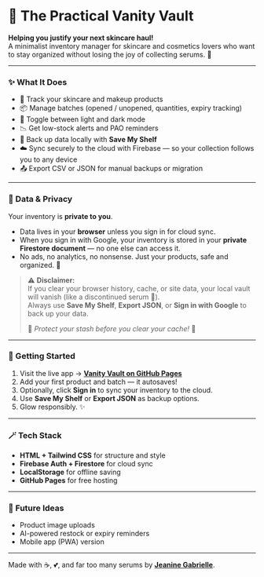 # 💄 The Practical Vanity Vault

**Helping you justify your next skincare haul!**  
A minimalist inventory manager for skincare and cosmetics lovers who want to stay organized without losing the joy of collecting serums. 🌸  

---

### ✨ What It Does
- 🧴 Track your skincare and makeup products  
- 📦 Manage batches (opened / unopened, quantities, expiry tracking)  
- 🌙 Toggle between light and dark mode  
- 📉 Get low-stock alerts and PAO reminders  
- 💾 Back up data locally with **Save My Shelf**  
- ☁️ Sync securely to the cloud with Firebase — so your collection follows you to any device  
- 📤 Export CSV or JSON for manual backups or migration  

---

### 💬 Data & Privacy
Your inventory is **private to you**.  
- Data lives in your **browser** unless you sign in for cloud sync.  
- When you sign in with Google, your inventory is stored in your **private Firestore document** — no one else can access it.  
- No ads, no analytics, no nonsense. Just your products, safe and organized. 💅  

> ⚠️ **Disclaimer:**  
> If you clear your browser history, cache, or site data, your local vault will vanish (like a discontinued serum 🫠).  
> Always use **Save My Shelf**, **Export JSON**, or **Sign in with Google** to back up your data.  
>
> 🧴 *Protect your stash before you clear your cache!* 💅  

---

### 🚀 Getting Started
1. Visit the live app → [**Vanity Vault on GitHub Pages**](https://jeaninegabrielle.github.io/the-practical-vanity-vault-v2/)
2. Add your first product and batch — it autosaves!  
3. Optionally, click **Sign in** to sync your inventory to the cloud.  
4. Use **Save My Shelf** or **Export JSON** as backup options.  
5. Glow responsibly. ✨  

---

### 🪄 Tech Stack
- **HTML + Tailwind CSS** for structure and style  
- **Firebase Auth + Firestore** for cloud sync  
- **LocalStorage** for offline saving  
- **GitHub Pages** for free hosting  

---

### 🧪 Future Ideas
- Product image uploads  
- AI-powered restock or expiry reminders  
- Mobile app (PWA) version  

---

Made with ☕, 💕, and far too many serums by [**Jeanine Gabrielle**](https://github.com/JeanineGabrielle).  

